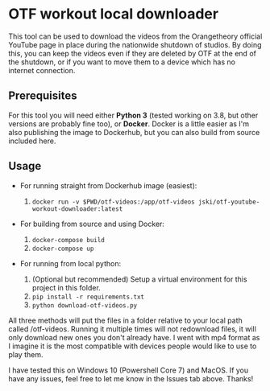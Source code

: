 # OTF workout local downloader
This tool can be used to download the videos from the Orangetheory official YouTube page in place during the nationwide shutdown of studios. By doing this, you can keep the videos even if they are deleted by OTF at the end of the shutdown, or if you want to move them to a device which has no internet connection.

## Prerequisites
For this tool you will need either **Python 3** (tested working on 3.8, but other versions are probably fine too), or **Docker**. Docker is a little easier as I'm also publishing the image to Dockerhub, but you can also build from source included here.

## Usage
- For running straight from Dockerhub image (easiest):
    1. `docker run -v $PWD/otf-videos:/app/otf-videos jski/otf-youtube-workout-downloader:latest`

- For building from source and using Docker:
    1. `docker-compose build`
    1. `docker-compose up`

- For running from local python:
    1. (Optional but recommended) Setup a virtual environment for this project in this folder.
    1. `pip install -r requirements.txt`
    1. `python download-otf-videos.py`

All three methods will put the files in a folder relative to your local path called /otf-videos. Running it multiple times will not redownload files, it will only download new ones you don't already have. I went with mp4 format as I imagine it is the most compatible with devices people would like to use to play them.

I have tested this on Windows 10 (Powershell Core 7) and MacOS. If you have any issues, feel free to let me know in the Issues tab above. Thanks!